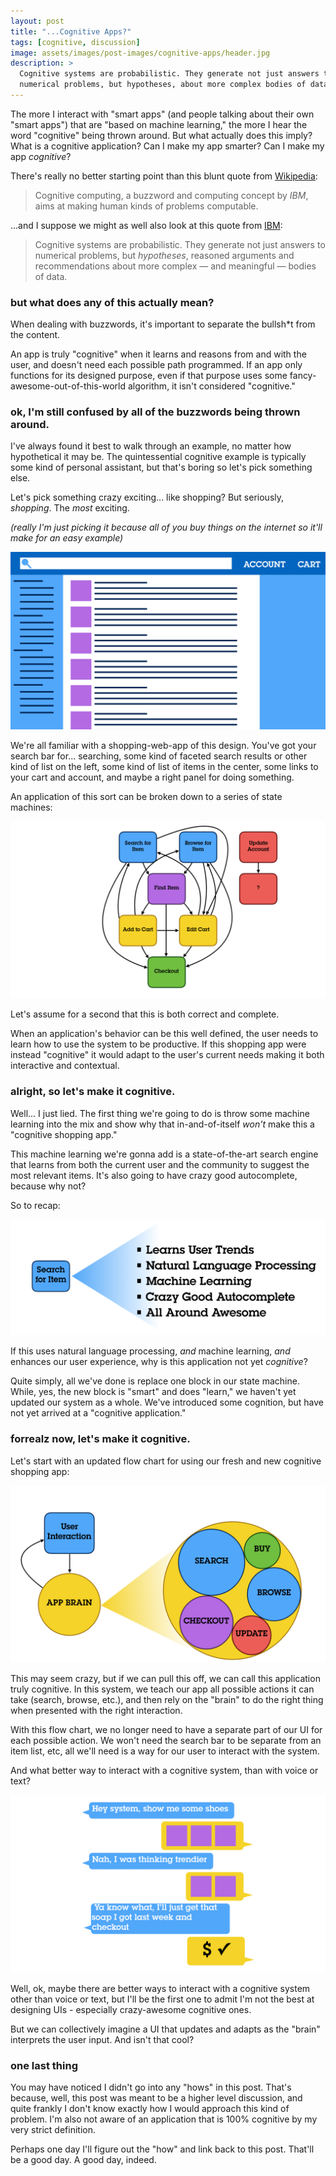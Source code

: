 ```yaml
---
layout: post
title: "...Cognitive Apps?"
tags: [cognitive, discussion]
image: assets/images/post-images/cognitive-apps/header.jpg
description: >
  Cognitive systems are probabilistic. They generate not just answers to
  numerical problems, but hypotheses, about more complex bodies of data.
---
```


The more I interact with "smart apps" (and people talking about their own
"smart apps") that are "based on machine learning," the
more I hear the word "cognitive" being thrown around. But what actually does
this imply? What is a cognitive application? Can I make my app smarter? Can I
make my app *cognitive*?

There's really no better starting point than this blunt quote from
[Wikipedia][wkp]:

>Cognitive computing, a buzzword and computing concept by *IBM*,
aims at making human kinds of problems computable.

...and I suppose we might as well also look at this quote from [IBM][ibm]:

>Cognitive systems are probabilistic. They generate not just answers to
numerical problems, but *hypotheses*, reasoned arguments and recommendations
about more complex — and meaningful — bodies of data.

### but what does any of this actually mean?

When dealing with buzzwords, it's important to separate the bullsh*t from the
content.

An app is truly "cognitive" when it learns and reasons from and with the user,
and doesn't need each possible path programmed. If an app only functions for its
designed purpose, even if that purpose uses some fancy-awesome-out-of-this-world
algorithm, it isn't considered "cognitive."

### ok, I'm still confused by all of the buzzwords being thrown around.

I've always found it best to walk through an example, no matter how hypothetical
it may be. The quintessential cognitive example is typically some kind of
personal assistant, but that's boring so let's pick something else.

Let's pick something crazy exciting... like shopping? But seriously, *shopping*.
The *most* exciting.

_(really I'm just picking it because all of you buy things on the internet so
it'll make for an easy example)_

![non cognitive shopping](/assets/images/post-images/cognitive-apps/shopping.png)

We're all familiar with a shopping-web-app of this design. You've got your
search bar for... searching, some kind of faceted search results or other kind
of list on the left, some kind of list of items in the center, some links to
your cart and account, and maybe a right panel for doing something.

An application of this sort can be broken down to a series of state machines:

![non cognitive flow](/assets/images/post-images/cognitive-apps/flow1.png)

Let's assume for a second that this is both correct and complete.

When an application's behavior can be this well defined, the user needs to learn
how to use the system to be productive. If this shopping app were instead
"cognitive" it would adapt to the user's current needs making it both
interactive and contextual.

### alright, so let's make it cognitive.

Well... I just lied. The first thing we're going to do is throw some machine
learning into the mix and show why that in-and-of-itself *won't* make this a
"cognitive shopping app."

This machine learning we're gonna add is a state-of-the-art search engine that
learns from both the current user and the community to suggest the most relevant
items. It's also going to have crazy good autocomplete, because why not?

So to recap:

![search enhancements](/assets/images/post-images/cognitive-apps/crazygoodsearch.png)

If this uses natural language processing, *and* machine learning, *and* enhances
our user experience, why is this application not yet *cognitive*?

Quite simply, all we've done is replace one block in our state machine. While,
yes, the new block is "smart" and does "learn," we haven't yet updated our
system as a whole. We've introduced some cognition, but have not yet arrived
at a "cognitive application."

### forrealz now, let's make it cognitive.

Let's start with an updated flow chart for using our fresh and new cognitive
shopping app:

![cognitive flow](/assets/images/post-images/cognitive-apps/flow2.png)

This may seem crazy, but if we can pull this off, we can call this application
truly cognitive. In this system, we teach our app all possible actions it can
take (search, browse, etc.), and then rely on the "brain" to do the right
thing when presented with the right interaction.

With this flow chart, we no longer need to have a separate part of our UI for
each possible action. We won't need the search bar to be separate from an item
list, etc, all we'll need is a way for our user to interact with the system.

And what better way to interact with a cognitive system, than with voice or
text?

![conversation](/assets/images/post-images/cognitive-apps/conversation.png)

Well, ok, maybe there are better ways to interact with a cognitive system
other than voice or text, but I'll be the first one to admit I'm not the best
at designing UIs - especially crazy-awesome cognitive ones.

But we can collectively imagine a UI that updates and adapts as the "brain"
interprets the user input. And isn't that cool?

### one last thing

You may have noticed I didn't go into any "hows" in this post. That's because,
well, this post was meant to be a higher level discussion, and quite frankly
I don't know exactly how I would approach this kind of problem. I'm also not
aware of an application that is 100% cognitive by my very strict definition.

Perhaps one day I'll figure out the "how" and link back to this post. That'll
be a good day. A good day, indeed.

[wkp]: https://en.wikipedia.org/wiki/Cognitive_computing
[ibm]: http://www.research.ibm.com/software/IBMResearch/multimedia/Computing_Cognition_WhitePaper.pdf
